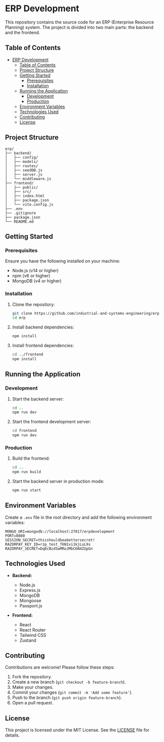 # ERP Development

This repository contains the source code for an ERP (Enterprise Resource Planning) system. The project is divided into two main parts: the backend and the frontend.

## Table of Contents

- [ERP Development](#erp-development)
    - [Table of Contents](#table-of-contents)
    - [Project Structure](#project-structure)
    - [Getting Started](#getting-started)
        - [Prerequisites](#prerequisites)
        - [Installation](#installation)
    - [Running the Application](#running-the-application)
        - [Development](#development)
        - [Production](#production)
    - [Environment Variables](#environment-variables)
    - [Technologies Used](#technologies-used)
    - [Contributing](#contributing)
    - [License](#license)

## Project Structure

```
erp/
├── backend/
│   ├── config/
│   ├── models/
│   ├── routes/
│   ├── seedDB.js
│   ├── server.js
│   └── middleware.js
├── frontend/
│   ├── public/
│   ├── src/
│   ├── index.html
│   ├── package.json
│   └── vite.config.js
├── .env
├── .gitignore
├── package.json
└── README.md
```

## Getting Started

### Prerequisites

Ensure you have the following installed on your machine:

- Node.js (v14 or higher)
- npm (v6 or higher)
- MongoDB (v4 or higher)

### Installation

1. Clone the repository:

     ```sh
     git clone https://github.com/industrial-and-systems-engineering/erp.git
     cd erp
     ```

2. Install backend dependencies:

     ```sh
     npm install
     ```

3. Install frontend dependencies:

     ```sh
     cd ../frontend
     npm install
     ```

## Running the Application

### Development

1. Start the backend server:

     ```sh
     cd ..
     npm run dev
     ```

2. Start the frontend development server:

     ```sh
     cd frontend
     npm run dev
     ```

### Production

1. Build the frontend:

     ```sh
     cd ..
     npm run build
     ```

2. Start the backend server in production mode:

     ```sh
     npm run start
     ```

## Environment Variables

Create a `.env` file in the root directory and add the following environment variables:

```
MONGO_URI=mongodb://localhost:27017/erpdevelopment
PORT=8080
SESSION_SECRET=thisshouldbeabettersecret!
RAZORPAY_KEY_ID=rzp_test_T6N1vi1kjLuL9s
RAZORPAY_SECRET=Dq0cBzdSwMRoJMbC6N4ZUpGn
```

## Technologies Used

- **Backend:**
    - Node.js
    - Express.js
    - MongoDB
    - Mongoose
    - Passport.js

- **Frontend:**
    - React
    - React Router
    - Tailwind CSS
    - Zustand

## Contributing

Contributions are welcome! Please follow these steps:

1. Fork the repository.
2. Create a new branch (`git checkout -b feature-branch`).
3. Make your changes.
4. Commit your changes (`git commit -m 'Add some feature'`).
5. Push to the branch (`git push origin feature-branch`).
6. Open a pull request.

## License

This project is licensed under the MIT License. See the [LICENSE](LICENSE) file for details.
